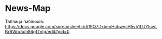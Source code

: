 # News-Map
Таблица пабликов: https://docs.google.com/spreadsheets/d/19Q7DxbeoHobwysH5v51LUYIuwtBrRWro5dh86gfTvtg/edit#gid=0 

